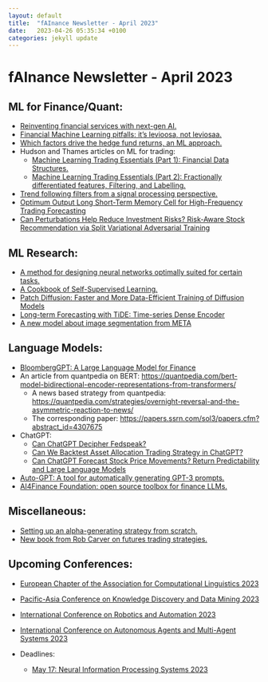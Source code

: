 ```yaml
---
layout: default
title:  "fAInance Newsletter - April 2023"
date:   2023-04-26 05:35:34 +0100 
categories: jekyll update
---
```


# fAInance Newsletter - April 2023
 
## ML for Finance/Quant:
- <a href="https://venturebeat.com/ai/reinventing-financial-services-with-next-gen-ai/" data-toggle="tooltip" data-original-title="{{site.summaries.summary1.summary1}}">Reinventing financial services with next-gen AI.</a>
- <a href="https://qoppac.blogspot.com/2023/04/advanced-futures-trading-strategies.html">Financial Machine Learning pitfalls: it’s levioosa, not leviosaa.</a>
- <a href="https://quantpedia.com/which-factors-drive-the-hedge-fund-returns-a-machine-learning-approach/">Which factors drive the hedge fund returns, an ML approach. </a>
- Hudson and Thames articles on ML for trading:
  - <a href="https://hudsonthames.org/machine-learning-trading-essentials-part-1-financial-data-structures/">Machine Learning Trading Essentials (Part 1): Financial Data Structures.</a>
  - <a href="https://hudsonthames.org/machine-learning-trading-essentials-part-2-fractionally-differentiated-features-filtering-and-labelling/">Machine Learning Trading Essentials (Part 2): Fractionally differentiated features, Filtering, and Labelling.</a>
- <a href = "https://alphaarchitect.com/2023/04/trend-following-filters-part-6/">Trend following filters from a signal processing perspective.</a>
- <a href = "https://arxiv.org/abs/2304.09840">Optimum Output Long Short-Term Memory Cell for High-Frequency Trading Forecasting</a>
- <a href = "https://arxiv.org/abs/2304.11043">Can Perturbations Help Reduce Investment Risks? Risk-Aware Stock Recommendation via Split Variational Adversarial Training</a>


## ML Research:
- <a href="https://news.mit.edu/2023/method-designing-neural-networks-optimally-suited-certain-tasks-0330?utm_source=ONTRAPORT-email-broadcast&utm_medium=ONTRAPORT-email-broadcast&utm_term=Newsletter&utm_content=Data+Science+Insider%3A+April+7th%2C+2023&utm_campaign=08042023">A method for designing neural networks optimally suited for certain tasks.</a>
- <a href="https://arxiv.org/pdf/2304.12210.pdf">A Cookbook of Self-Supervised Learning.</a>
- <a href="Patch Diffusion: Faster and More Data-Efficient Training of Diffusion Models">Patch Diffusion: Faster and More Data-Efficient Training of Diffusion Models</a>
- <a href="https://arxiv.org/abs/2304.08424">Long-term Forecasting with TiDE: Time-series Dense Encoder</a>
- <a href="https://arxiv.org/abs/2304.02643v1?utm_source=substack&utm_medium=email">A new model about image segmentation from META</a>


## Language Models:
- <a href="https://arxiv.org/pdf/2303.17564.pdf">BloombergGPT: A Large Language Model for Finance</a>
- An article from quantpedia on BERT: https://quantpedia.com/bert-model-bidirectional-encoder-representations-from-transformers/
  - A news based strategy from quantpedia: https://quantpedia.com/strategies/overnight-reversal-and-the-asymmetric-reaction-to-news/
  - The corresponding paper: https://papers.ssrn.com/sol3/papers.cfm?abstract_id=4307675
- ChatGPT:
  - <a href="https://papers.ssrn.com/sol3/papers.cfm?abstract_id=4399406">Can ChatGPT Decipher Fedspeak?</a>
  - <a href="https://quantpedia.com/can-we-backtest-asset-allocation-trading-strategy-in-chatgpt/?a=6080">Can We Backtest Asset Allocation Trading Strategy in ChatGPT?</a>
  - <a href="https://arxiv.org/abs/2304.07619">Can ChatGPT Forecast Stock Price Movements? Return Predictability and Large Language Models</a>
- <a href="https://github.com/Significant-Gravitas/Auto-GPT">Auto-GPT: A tool for automatically generating GPT-3 prompts.</a>
- <a href="https://github.com/AI4Finance-Foundation">AI4Finance Foundation: open source toolbox for finance LLMs.</a>

## Miscellaneous:
- <a href="https://dilequante.com/setting-up-an-alpha-generating-strategy-from-scratch-a-practical-example-with-a-portfolio-made-up-of-equity-sectors-investing-a-simple-macro-signal/">Setting up an alpha-generating strategy from scratch.</a>
- <a href="https://qoppac.blogspot.com/2023/04/advanced-futures-trading-strategies.html">New book from Rob Carver on futures trading strategies.</a>

## Upcoming Conferences:
- <a href="https://2023.eacl.org/">European Chapter of the Association for Computational Linguistics 2023</a>
- <a href="https://pakdd2023.org/">Pacific-Asia Conference on Knowledge Discovery and Data Mining 2023</a>
- <a href="https://www.icra2023.org/">International Conference on Robotics and Automation 2023</a>
- <a href="https://aamas2023.soton.ac.uk/">International Conference on Autonomous Agents and Multi-Agent Systems 2023</a>

- Deadlines:
  - <a href="https://neurips.cc/Conferences/2023">May 17: Neural Information Processing Systems 2023</a>